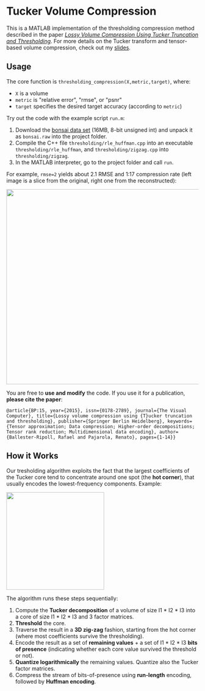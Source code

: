 # Tucker Volume Compression

This is a MATLAB implementation of the thresholding compression method described in the paper [*Lossy Volume Compression Using Tucker Truncation and Thresholding*](http://www.ifi.uzh.ch/en/vmml/publications/lossycompression.html). For more details on the Tucker transform and tensor-based volume compression, check out my [slides](http://www.ifi.uzh.ch/dam/jcr:00000000-73a0-83b8-ffff-ffffd48b8a42/tensorapproximation.pdf).

## Usage

The core function is ```thresholding_compression(X,metric,target)```, where:

- ```X``` is a volume 
- ```metric``` is "relative error", "rmse", or "psnr"
- ```target``` specifies the desired target accuracy (according to ```metric```)

Try out the code with the example script ```run.m```:

1. Download the [bonsai data set](http://www.tc18.org/code_data_set/3D_greyscale/bonsai.raw.gz) (16MB, 8-bit unsigned int) and unpack it as ```bonsai.raw``` into the project folder.
2. Compile the C++ file ```thresholding/rle_huffman.cpp``` into an executable ```thresholding/rle_huffman```, and ```thresholding/zigzag.cpp``` into ```thresholding/zigzag```.
3. In the MATLAB interpreter, go to the project folder and call ```run```.

For example, ```rmse=2``` yields about 2.1 RMSE and 1:17 compression rate (left image is a slice from the original, right one from the reconstructed): 

<img src="https://github.com/rballester/tucker_compression/blob/master/images/original_vs_reconstructed.jpg" width="512">

You are free to **use and modify** the code. If you use it for a publication, **please cite the paper**:

```@article{BP:15, year={2015}, issn={0178-2789}, journal={The Visual Computer}, title={Lossy volume compression using {T}ucker truncation and thresholding}, publisher={Springer Berlin Heidelberg}, keywords={Tensor approximation; Data compression; Higher-order decompositions; Tensor rank reduction; Multidimensional data encoding}, author={Ballester-Ripoll, Rafael and Pajarola, Renato}, pages={1-14}}```

## How it Works

Our tresholding algorithm exploits the fact that the largest coefficients of the Tucker core tend to concentrate around one spot (the **hot corner**), that usually encodes the lowest-frequency components. Example:

<img src="https://github.com/rballester/tucker_compression/blob/master/images/hot_corner.jpg" width="256">

The algorithm runs these steps sequentially:

1. Compute the **Tucker decomposition** of a volume of size I1 * I2 * I3 into a core of size I1 * I2 * I3 and 3 factor matrices.
2. **Threshold** the core.
3. Traverse the result in a **3D zig-zag** fashion, starting from the hot corner (where most coefficients survive the thresholding).
4. Encode the result as a set of **remaining values** + a set of I1 * I2 * I3 **bits of presence** (indicating whether each core value survived the threshold or not).
5. **Quantize logarithmically** the remaining values. Quantize also the Tucker factor matrices.
6. Compress the stream of bits-of-presence using **run-length** encoding, followed by **Huffman encoding**.